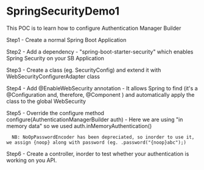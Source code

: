 # SpringSecurityDemo1
This POC is to learn how to configure Authentication Manager Builder


Step1 - Create a normal Spring Boot Application

Step2 - Add a dependency - "spring-boot-starter-security" which enables Spring Security on your SB Application

Step3 - Create a class (eg. SecurityConfig) and extend it with WebSecurityConfigurerAdapter class

Step4 - Add @EnableWebSecurity annotation - It allows Spring to find (it's a @Configuration and, therefore, @Component ) and automatically apply the class to the global WebSecurity

Step5 - Override the configure method configure(AuthenticationManagerBuilder auth)
      - Here we are using "in memory data" so we used auth.inMemoryAuthentication()
      
      NB: NoOpPasswordEncoder has been depreciated, so inorder to use it, we assign {noop} along with password (eg. .password("{noop}abc");)
      
Step6 - Create a controller, inorder to test whether your authentication is working on you API.
